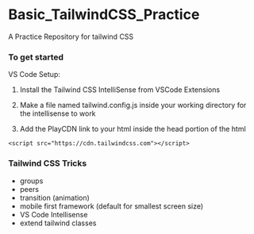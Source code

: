 # Basic_TailwindCSS_Practice
A Practice Repository for tailwind CSS

### To get started

VS Code Setup:

1. Install the Tailwind CSS IntelliSense from VSCode Extensions

2. Make a file named tailwind.config.js inside your working directory for the intellisense to work

3. Add the PlayCDN link to your html inside the head portion of the html
```
<script src="https://cdn.tailwindcss.com"></script>
```

### Tailwind CSS Tricks

- groups 
- peers
- transition (animation)
- mobile first framework (default for smallest screen size)
- VS Code Intellisense
- extend tailwind classes